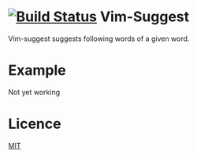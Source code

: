[![Build Status](https://travis-ci.org/eronde/vim_suggest.svg?branch=master)](https://travis-ci.org/eronde/vim_suggest)
Vim-Suggest
==============
Vim-suggest suggests following words of a given word.

# Example
Not yet working

Licence
=======
[MIT](https://github.com/eronde/vim-suggest/blob/master/LICENSE)
